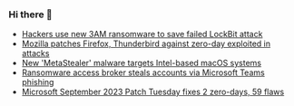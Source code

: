 ### Hi there 👋

<!--START_SECTION:feed-->
* [Hackers use new 3AM ransomware to save failed LockBit attack](https://www.bleepingcomputer.com/news/security/hackers-use-new-3am-ransomware-to-save-failed-lockbit-attack/)
* [Mozilla patches Firefox, Thunderbird against zero-day exploited in attacks](https://www.bleepingcomputer.com/news/security/mozilla-patches-firefox-thunderbird-against-zero-day-exploited-in-attacks/)
* [New 'MetaStealer' malware targets Intel-based macOS systems](https://www.bleepingcomputer.com/news/security/new-metastealer-malware-targets-intel-based-macos-systems/)
* [Ransomware access broker steals accounts via Microsoft Teams phishing](https://www.bleepingcomputer.com/news/security/ransomware-access-broker-steals-accounts-via-microsoft-teams-phishing/)
* [Microsoft September 2023 Patch Tuesday fixes 2 zero-days, 59 flaws](https://www.bleepingcomputer.com/news/microsoft/microsoft-september-2023-patch-tuesday-fixes-2-zero-days-59-flaws/)
<!--END_SECTION:feed-->

<!--
**frankenk/frankenk** is a ✨ _special_ ✨ repository because its `README.md` (this file) appears on your GitHub profile.

Here are some ideas to get you started:

- 🔭 I’m currently working on ...
- 🌱 I’m currently learning ...
- 👯 I’m looking to collaborate on ...
- 🤔 I’m looking for help with ...
- 💬 Ask me about ...
- 📫 How to reach me: ...
- 😄 Pronouns: ...
- ⚡ Fun fact: ...
-->



